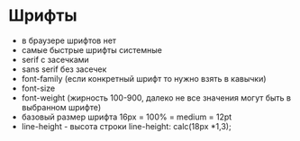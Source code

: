   # Шрифты

  - в браузере шрифтов нет
  - самые быстрые шрифты системные
  - serif с засечками
  - sans serif без засечек
  - font-family (если конкретный шрифт то нужно взять в кавычки)
  -  font-size
  -  font-weight (жирность 100-900, далеко не все значения могут быть в выбранном шрифте)
  -  базовый размер шрифта 16px = 100% = medium = 12pt
  -  line-height - высота строки line-height: calc(18px *1,3);
